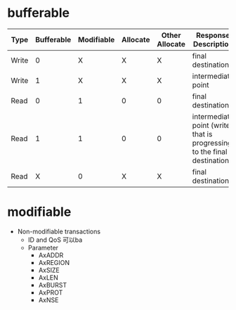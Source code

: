 # bufferable

| Type  | Bufferable | Modifiable | Allocate | Other Allocate | Response Description                                                     |
| ----- | ---------- | ---------- | -------- | -------------- | ------------------------------------------------------------------------ |
| Write | 0          | X          | X        | X              | final destination                                                        |
| Write | 1          | X          | X        | X              | intermediate point                                                       |
| Read  | 0          | 1          | 0        | 0              | final destination                                                        |
| Read  | 1          | 1          | 0        | 0              | intermediate point (write that is progressing to the final destination.) |
| Read  | X          | 0          | X        | X              | final destination                                                        |

# modifiable

- Non-modifiable transactions
	- ID and QoS 可以ba
	- Parameter
		- AxADDR
		- AxREGION
		- AxSIZE
		- AxLEN
		- AxBURST
		- AxPROT
		- AxNSE
